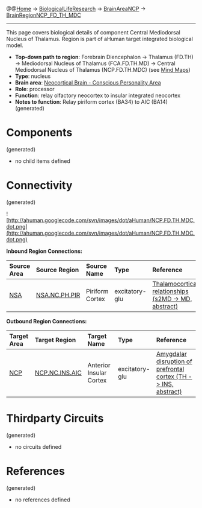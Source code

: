 @@[Home](Home.md) -> [BiologicalLifeResearch](BiologicalLifeResearch.md) -> [BrainAreaNCP](BrainAreaNCP.md) -> [BrainRegionNCP\_FD\_TH\_MDC](BrainRegionNCP_FD_TH_MDC.md)

---


This page covers biological details of component Central Mediodorsal Nucleus of Thalamus.
Region is part of aHuman target integrated biological model.

  * **Top-down path to region**: Forebrain Diencephalon -> Thalamus (FD.TH) -> Mediodorsal Nucleus of Thalamus (FCA.FD.TH.MD) -> Central Mediodorsal Nucleus of Thalamus (NCP.FD.TH.MDC) (see [Mind Maps](OverallMindMaps.md))
  * **Type**: nucleus
  * **Brain area**: [Neocortical Brain - Conscious Personality Area](BrainAreaNCP.md)
  * **Role**: processor
  * **Function**: relay olfactory neocortex to insular integrated neocortex
  * **Notes to function**: Relay piriform cortex (BA34) to AIC (BA14)
(generated)
# Components #
(generated)


  * no child items defined

# Connectivity #
(generated)


![http://ahuman.googlecode.com/svn/images/dot/aHuman/NCP.FD.TH.MDC.dot.png](http://ahuman.googlecode.com/svn/images/dot/aHuman/NCP.FD.TH.MDC.dot.png)

**Inbound Region Connections:**

| **Source Area** | **Source Region** | **Source Name** | **Type** | **Reference** |
|:----------------|:------------------|:----------------|:---------|:--------------|
| [NSA](BrainAreaNSA.md) | [NSA.NC.PH.PIR](BrainRegionNSA_NC_PH_PIR.md) | Piriform Cortex | excitatory-glu | [Thalamocortical relationships (s2MD -> MD, abstract)](http://what-when-how.com/neuroscience/the-thalamus-and-cerebral-cortex-integrative-systems-part-2/) |

**Outbound Region Connections:**

| **Target Area** | **Target Region** | **Target Name** | **Type** | **Reference** |
|:----------------|:------------------|:----------------|:---------|:--------------|
| [NCP](BrainAreaNCP.md) | [NCP.NC.INS.AIC](BrainRegionNCP_NC_INS_AIC.md) | Anterior Insular Cortex | excitatory-glu | [Amygdalar disruption of prefrontal cortex (TH -> INS, abstract)](http://neuropolitics.org/defaultmay10.asp) |

# Thirdparty Circuits #
(generated)

  * no circuits defined

# References #
(generated)

  * no references defined
